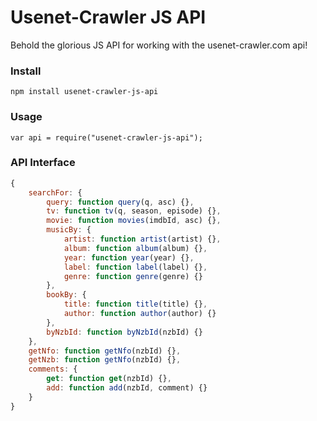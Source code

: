 # Usenet-Crawler JS API

Behold the glorious JS API for working with the usenet-crawler.com api!

### Install
`npm install usenet-crawler-js-api`

### Usage
`var api = require("usenet-crawler-js-api");`

### API Interface
```javascript
{
    searchFor: {
        query: function query(q, asc) {},
        tv: function tv(q, season, episode) {},
        movie: function movies(imdbId, asc) {},
        musicBy: {
            artist: function artist(artist) {},
            album: function album(album) {},
            year: function year(year) {},
            label: function label(label) {},
            genre: function genre(genre) {}
        },
        bookBy: {
            title: function title(title) {},
            author: function author(author) {}
        },
        byNzbId: function byNzbId(nzbId) {}
    },
    getNfo: function getNfo(nzbId) {},
    getNzb: function getNfo(nzbId) {},
    comments: {
        get: function get(nzbId) {},
        add: function add(nzbId, comment) {}
    }
}
```
